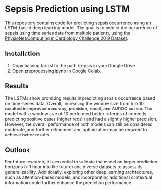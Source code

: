 # Sepsis Prediction using LSTM

This repository contains code for predicting sepsis occurrence using an LSTM-based deep learning model. The goal is to predict the occurrence of sepsis using time series data from multiple patients, using the [PhysioNet/Computing in Cardiology Challenge 2019 Dataset](https://physionet.org/content/challenge-2019/1.0.0/).

## Installation
1) Copy training.tar.zst to the path /sepsis in your Google Drive.
2) Open preprocessing.ipynb in Google Colab.

## Results

The LSTMs show promising results in predicting sepsis occurrence based on time-series data. Overall, increasing the window size from 5 to 10 resulted in improved accuracy, precision, recall, and AUROC scores. The model with a window size of 10 performed better in terms of correctly predicting positive cases (higher recall) and had a slightly higher precision. However, the overall performance of both models can still be considered moderate, and further refinement and optimization may be required to achieve better results.

## Outlook
For future research, it is essential to validate the model on larger prediction horizons (> 1 hour into the future) and diverse datasets to assess its generalizability. Additionally, exploring other deep learning architectures, such as attention-based models, and incorporating additional contextual information could further enhance the prediction performance.
